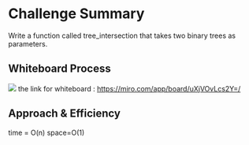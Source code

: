 


# Challenge Summary
<!-- Description of the challenge -->
Write a function called tree_intersection that takes two binary trees as parameters.
## Whiteboard Process
<!-- Embedded whiteboard image --->

![](32.PNG)
the link for whiteboard :
https://miro.com/app/board/uXjVOvLcs2Y=/ 

## Approach & Efficiency
time = O(n)
space=O(1)

 